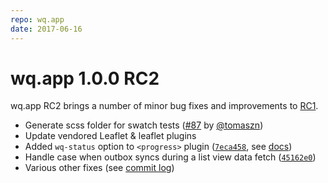 ```yaml
---
repo: wq.app
date: 2017-06-16
---
```


# wq.app 1.0.0 RC2

wq.app RC2 brings a number of minor bug fixes and improvements to [RC1](./wq.app-1.0.0rc1.md).

 * Generate scss folder for swatch tests ([#87](https://github.com/wq/wq.app/issues/87) by [@tomaszn](https://github.com/tomaszn))
 * Update vendored Leaflet & leaflet plugins
 * Added `wq-status` option to `<progress>` plugin ([`7eca458`](https://github.com/wq/wq.app/commit/7eca458), see [docs](https://django-data-wizard.wq.io/@wq/progress))
 * Handle case when outbox syncs during a list view data fetch ([`45162e0`](https://github.com/wq/wq.app/commit/45162e0))
 * Various other fixes (see [commit log](https://github.com/wq/wq.app/compare/v1.0.0rc1...v1.0.0rc2))
